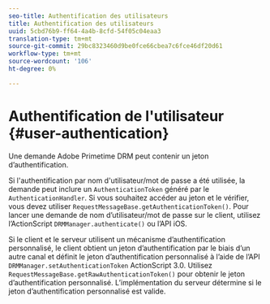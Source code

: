 ```yaml
---
seo-title: Authentification des utilisateurs
title: Authentification des utilisateurs
uuid: 5cbd76b9-ff64-4a4b-8cfd-54f05c04eaa3
translation-type: tm+mt
source-git-commit: 29bc8323460d9be0fce66cbea7c6fce46df20d61
workflow-type: tm+mt
source-wordcount: '106'
ht-degree: 0%

---
```



# Authentification de l&#39;utilisateur {#user-authentication}

Une demande Adobe Primetime DRM peut contenir un jeton d’authentification.

Si l&#39;authentification par nom d&#39;utilisateur/mot de passe a été utilisée, la demande peut inclure un `AuthenticationToken` généré par le `AuthenticationHandler`. Si vous souhaitez accéder au jeton et le vérifier, vous devez utiliser `RequestMessageBase.getAuthenticationToken()`. Pour lancer une demande de nom d’utilisateur/mot de passe sur le client, utilisez l’ActionScript `DRMManager.authenticate()` ou l’API iOS.

Si le client et le serveur utilisent un mécanisme d’authentification personnalisé, le client obtient un jeton d’authentification par le biais d’un autre canal et définit le jeton d’authentification personnalisé à l’aide de l’API `DRMManager.setAuthenticationToken` ActionScript 3.0. Utilisez `RequestMessageBase.getRawAuthenticationToken()` pour obtenir le jeton d’authentification personnalisé. L’implémentation du serveur détermine si le jeton d’authentification personnalisé est valide.
